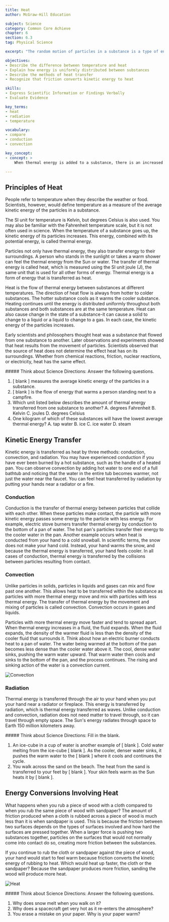 ```yaml
---
title: Heat
author: McGraw-Hill Education

subject: Science
category: Common Core Achieve
chapter: 6
section: 6.3
tag: Physical Science

excerpt: "The random motion of particles in a substance is a type of energy. This energy is transferred from one object to another in the form of heat. Learn how heat can transfer from one substance to another by three different methods: conduction, convection, and radiation."

objectives:
- Describe the difference between temperature and heat
- Explain how energy is uniformly distributed between substances
- Describe the methods of heat transfer
- Recognize that friction converts kinetic energy to heat

skills:
- Express Scientific Information or Findings Verbally
- Evaluate Evidence

key_terms:
- heat
- radiation
- temperature

vocabulary:
- compare
- conduction
- convection

key_concept:
- concept: >
    When thermal energy is added to a substance, there is an increased movement of the particles that make up the substance. More movement of the particles means an increased kinetic energy. This increased kinetic energy can be transferred to other parts of the substance and to other substances.

---
```


## Principles of Heat

People refer to temperature when they describe the weather or food. Scientists, however, would define temperature as a measure of the average kinetic energy of the particles in a substance.

The SI unit for temperature is Kelvin, but degrees Celsius is also used. You may also be familiar with the Fahrenheit temperature scale, but it is not often used in science. When the temperature of a substance goes up, the kinetic energy of its particles increases. This energy, combined with its potential energy, is called thermal energy.

Particles not only have thermal energy, they also transfer energy to their surroundings. A person who stands in the sunlight or takes a warm shower can feel the thermal energy from the Sun or water. The transfer of thermal energy is called heat, which is measured using the SI unit joule (J), the same unit that is used for all other forms of energy. Thermal energy is a form of energy that is transferred as heat.

Heat is the flow of thermal energy between substances at different temperatures. The direction of heat flow is always from hotter to colder substances. The hotter substance cools as it warms the cooler substance. Heating continues until the energy is distributed uniformly throughout both substances and both substances are at the same temperature. Heat can also cause change in the state of a substance-it can cause a solid to change to a liquid or a liquid to change to a gas. In each case, the kinetic energy of the particles increases.

Early scientists and philosophers thought heat was a substance that flowed from one substance to another. Later observations and experiments showed that heat results from the movement of particles. Scientists observed that the source of heat does not determine the effect heat has on its surroundings. Whether from chemical reactions, friction, nuclear reactions, or electricity, heat has the same effect.

<div class="card-panel" markdown="1">
##### Think about Science
Directions: Answer the following questions.

  1. [ blank ] measures the average kinetic energy of the particles in a
  substance.
  2. [ blank ] is the flow of energy that warms a person standing next to
  a campfire.
  3. Which unit listed below describes the amount of thermal energy transferred from one substance to another?
    A. degrees Fahrenheit
    B. Kelvin
    C. joules
    D. degrees Celsius
  4. One kilogram of which of these substances will have the lowest average thermal energy?
    A. tap water
    B. ice
    C. ice water
    D. steam
</div> 

## Kinetic Energy Transfer

Kinetic energy is transferred as heat by three methods: conduction, convection, and radiation. You may have experienced conduction if you have ever been burned by a hot substance, such as the handle of a heated pan. You can observe convection by adding hot water to one end of a full bathtub and noticing that the water in the entire tub becomes warmer, not just the water near the faucet. You can feel heat transferred by radiation by putting your hands near a radiator or a fire.

### Conduction

Conduction is the transfer of thermal energy between particles that collide with each other. When these particles make contact, the particle with more kinetic energy passes some energy to the particle with less energy. For example, electric stove burners transfer thermal energy by conduction to the bottom of a pan of water. The hot pan's particles transfer their energy to the cooler water in the pan. Another example occurs when heat is conducted from your hand to a cold snowball. In scientific terms, the snow does not make your hand cold. Instead, your hand warms the snow, and because the thermal energy is transferred, your hand feels cooler. In all cases of conduction, thermal energy is transferred by the collisions between particles resulting from contact.

### Convection

Unlike particles in solids, particles in liquids and gases can mix and flow past one another. This allows heat to be transferred within the substance as particles with more thermal energy move and mix with particles with less thermal energy. The transfer of thermal energy by the movement and mixing of particles is called convection. Convection occurs in gases and liquids.

Particles with more thermal energy move faster and tend to spread apart. When thermal energy increases in a fluid, the fluid expands. When the fluid expands, the density of the warmer fluid is less than the density of the cooler fluid that surrounds it. Think about how an electric burner conducts heat to a pan of water. The water being warmed at the bottom of the pan becomes less dense than the cooler water above it. The cool, dense water sinks, pushing the warm water upward. That warm water then cools and sinks to the bottom of the pan, and the process continues. The rising and sinking action of the water is a convection current.

![Convection]()

### Radiation

Thermal energy is transferred through the air to your hand when you put your hand near a radiator or fireplace. This energy is transferred by radiation, which is thermal energy transferred as waves. Unlike conduction and convection, radiation does not need matter to travel through, so it can travel through empty space. The Sun's energy radiates through space to Earth 150 million kilometers away.

<div class="card-panel" markdown="1">
##### Think about Science
Directions: Fill in the blank.

  1. An ice-cube in a cup of water is another example of [ blank ]. Cold  water melting from the ice-cube [ blank ]. As the cooler, denser water sinks, it pushes the warm water to the [ blank ] where it cools and continues the cycle.
  2. You walk across the sand on the beach. The heat from the sand is transferred to your feet by [ blank ]. Your skin feels warm as the Sun heats it by [ blank ].
</div> 

## Energy Conversions Involving Heat

What happens when you rub a piece of wood with a cloth compared to when you rub the same piece of wood with sandpaper? The amount of friction produced when a cloth is rubbed across a piece of wood is much less than it is when sandpaper is used. This is because the friction between two surfaces depends on the types of surfaces involved and how hard the surfaces are pressed together. When a larger force is pushing two substances together, particles on the surfaces that would not normally come into contact do so, creating more friction between the substances.

If you continue to rub the cloth or sandpaper against the piece of wood, your hand would start to feel warm because friction converts the kinetic energy of rubbing to heat. Which would heat up faster, the cloth or the sandpaper? Because the sandpaper produces more friction, sanding the wood will produce more heat.

![Heat]()

<div class="card-panel" markdown="1">
##### Think about Science
Directions: Answer the following questions.

  1. Why does snow melt when you walk on it?
  2. Why does a spacecraft get very hot as it re-enters the atmosphere?
  3. You erase a mistake on your paper. Why is your paper warm?
</div>